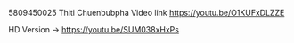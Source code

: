 5809450025 Thiti Chuenbubpha
Video link https://youtu.be/O1KUFxDLZZE

HD Version -> https://youtu.be/SUM038xHxPs
